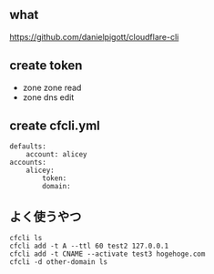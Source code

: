 ## what
https://github.com/danielpigott/cloudflare-cli

## create token
- zone zone read
- zone dns edit

## create cfcli.yml
```
defaults:
    account: alicey
accounts:
    alicey:
        token: 
        domain: 
```

## よく使うやつ
```
cfcli ls
cfcli add -t A --ttl 60 test2 127.0.0.1
cfcli add -t CNAME --activate test3 hogehoge.com
cfcli -d other-domain ls
```
